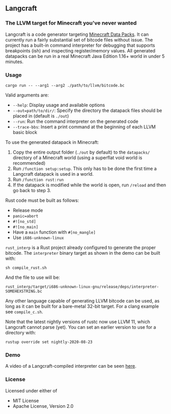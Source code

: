## Langcraft
### The LLVM target for Minecraft you've never wanted

Langcraft is a code generator targeting [Minecraft Data Packs](https://minecraft.gamepedia.com/Data_Pack). It can currently run a fairly substantial set of bitcode files without issue. The project has a built-in command interpreter for debugging that supports breakpoints (ish) and inspecting register/memory values. All generated datapacks can be run in a real Minecraft Java Edition 1.16+ world in under 5 minutes.

### Usage
```
cargo run -- --arg1 --arg2 ./path/to/llvm/bitcode.bc
```
Valid arguments are:
 - `--help`: Display usage and available options
 - `--out=path/to/dir/`: Specify the directory the datapack files should be placed in (default is `./out`)
 - `--run`: Run the command interpreter on the generated code
 - `--trace-bbs`: Insert a print command at the beginning of each LLVM basic block

To use the generated datapack in Minecraft:
 1. Copy the entire output folder (`./out` by default) to the `datapacks/` directory of a Minecraft world (using a superflat void world is recommended)
 2. Run `/function setup:setup`. This only has to be done the first time a Langcraft datapack is used in a world.
 3. Run `/function rust:run`
 4. If the datapack is modified while the world is open, run `/reload` and then go back to step 3.

Rust code must be built as follows:
 - Release mode 
 - `panic=abort`
 - `#![no_std]`
 - `#![no_main]`
 - Have a `main` function with `#[no_mangle]`
 - Use `i686-unknown-linux`

`rust_interp` is a Rust project already configured to generate the proper bitcode. The `interpreter` binary target as shown in the demo can be built with:
```
sh compile_rust.sh
```

And the file to use will be:

`rust_interp/target/i686-unknown-linux-gnu/release/deps/interpreter-SOMEHEXSTRING.bc`

Any other language capable of generating LLVM bitcode can be used, as long as it can be built for a bare-metal 32-bit target. For a clang example see `compile_c.sh`.

Note that the latest nightly versions of rustc now use LLVM 11, which Langcraft cannot parse (yet). You can set an earlier version to use for a directory with:
```
rustup override set nightly-2020-08-23
```

### Demo
A video of a Langcraft-compiled interpreter can be seen [here](https://youtu.be/Cx0w5Wn9pPU).

### License
Licensed under either of
 - MIT License
 - Apache License, Version 2.0